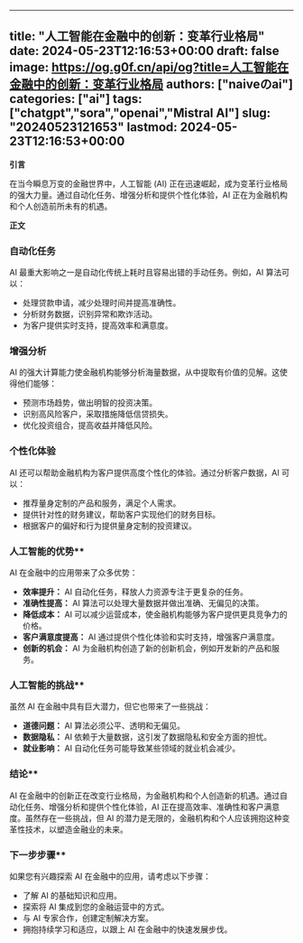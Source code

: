 
---
title: "人工智能在金融中的创新：变革行业格局"
date: 2024-05-23T12:16:53+00:00
draft: false
image: https://og.g0f.cn/api/og?title=人工智能在金融中的创新：变革行业格局
authors: ["naiveのai"]
categories: ["ai"]
tags: ["chatgpt","sora","openai","Mistral AI"]
slug: "20240523121653"
lastmod: 2024-05-23T12:16:53+00:00
---
**引言**

在当今瞬息万变的金融世界中，人工智能 (AI) 正在迅速崛起，成为变革行业格局的强大力量。通过自动化任务、增强分析和提供个性化体验，AI 正在为金融机构和个人创造前所未有的机遇。

**正文**

### 自动化任务

AI 最重大影响之一是自动化传统上耗时且容易出错的手动任务。例如，AI 算法可以：

- 处理贷款申请，减少处理时间并提高准确性。
- 分析财务数据，识别异常和欺诈活动。
- 为客户提供实时支持，提高效率和满意度。

### 增强分析

AI 的强大计算能力使金融机构能够分析海量数据，从中提取有价值的见解。这使得他们能够：

- 预测市场趋势，做出明智的投资决策。
- 识别高风险客户，采取措施降低信贷损失。
- 优化投资组合，提高收益并降低风险。

### 个性化体验

AI 还可以帮助金融机构为客户提供高度个性化的体验。通过分析客户数据，AI 可以：

- 推荐量身定制的产品和服务，满足个人需求。
- 提供针对性的财务建议，帮助客户实现他们的财务目标。
- 根据客户的偏好和行为提供量身定制的投资建议。

### 人工智能的优势**

AI 在金融中的应用带来了众多优势：

- **效率提升：** AI 自动化任务，释放人力资源专注于更复杂的任务。
- **准确性提高：** AI 算法可以处理大量数据并做出准确、无偏见的决策。
- **降低成本：** AI 可以减少运营成本，使金融机构能够为客户提供更具竞争力的价格。
- **客户满意度提高：** AI 通过提供个性化体验和实时支持，增强客户满意度。
- **创新的机会：** AI 为金融机构创造了新的创新机会，例如开发新的产品和服务。

### 人工智能的挑战**

虽然 AI 在金融中具有巨大潜力，但它也带来了一些挑战：

- **道德问题：** AI 算法必须公平、透明和无偏见。
- **数据隐私：** AI 依赖于大量数据，这引发了数据隐私和安全方面的担忧。
- **就业影响：** AI 自动化任务可能导致某些领域的就业机会减少。

### 结论**

AI 在金融中的创新正在改变行业格局，为金融机构和个人创造新的机遇。通过自动化任务、增强分析和提供个性化体验，AI 正在提高效率、准确性和客户满意度。虽然存在一些挑战，但 AI 的潜力是无限的，金融机构和个人应该拥抱这种变革性技术，以塑造金融业的未来。

### 下一步步骤**

如果您有兴趣探索 AI 在金融中的应用，请考虑以下步骤：

- 了解 AI 的基础知识和应用。
- 探索将 AI 集成到您的金融运营中的方式。
- 与 AI 专家合作，创建定制解决方案。
- 拥抱持续学习和适应，以跟上 AI 在金融中的快速发展步伐。